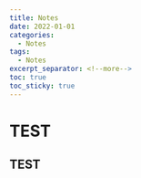 ```yaml
---
title: Notes
date: 2022-01-01
categories:
  - Notes
tags:
  - Notes
excerpt_separator: <!--more-->
toc: true
toc_sticky: true
---
```


# TEST

## TEST